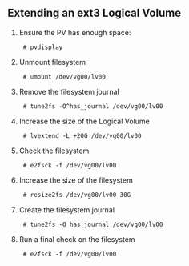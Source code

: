 <!--
Categories:
  - linux
Tags:
  - linux
  - lvm
  - disk
  - extend
  - ext3
-->

## Extending an ext3 Logical Volume

1. Ensure the PV has enough space: 

        # pvdisplay

2. Unmount filesystem 

        # umount /dev/vg00/lv00

3. Remove the filesystem journal 

        # tune2fs -O^has_journal /dev/vg00/lv00

4. Increase the size of the Logical Volume 

        # lvextend -L +20G /dev/vg00/lv00

5. Check the filesystem 

        # e2fsck -f /dev/vg00/lv00

6. Increase the size of the filesystem 

        # resize2fs /dev/vg00/lv00 30G

7. Create the filesystem journal 

        # tune2fs -O has_journal /dev/vg00/lv00

8. Run a final check on the filesystem 

        # e2fsck -f /dev/vg00/lv00